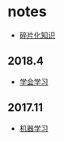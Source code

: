 # notes

- [碎片化知识](recite.md)

## 2018.4

- [学会学习](learning-how-to-learn.md)

## 2017.11

- [机器学习](ML-Ng-coursera.ipynb)
